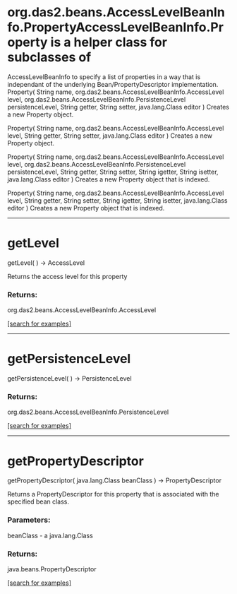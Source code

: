 # org.das2.beans.AccessLevelBeanInfo.PropertyAccessLevelBeanInfo.Property is a helper class for subclasses of
 AccessLevelBeanInfo to specify a list of properties in a way that
 is independant of the underlying Bean/PropertyDescriptor implementation.
Property( String name, org.das2.beans.AccessLevelBeanInfo.AccessLevel level, org.das2.beans.AccessLevelBeanInfo.PersistenceLevel persistenceLevel, String getter, String setter, java.lang.Class editor )
Creates a new Property object.

Property( String name, org.das2.beans.AccessLevelBeanInfo.AccessLevel level, String getter, String setter, java.lang.Class editor )
Creates a new Property object.

Property( String name, org.das2.beans.AccessLevelBeanInfo.AccessLevel level, org.das2.beans.AccessLevelBeanInfo.PersistenceLevel persistenceLevel, String getter, String setter, String igetter, String isetter, java.lang.Class editor )
Creates a new Property object that is indexed.

Property( String name, org.das2.beans.AccessLevelBeanInfo.AccessLevel level, String getter, String setter, String igetter, String isetter, java.lang.Class editor )
Creates a new Property object that is indexed.

***
<a name="getLevel"></a>
# getLevel
getLevel(  ) &rarr; AccessLevel

Returns the access level for this property

### Returns:
org.das2.beans.AccessLevelBeanInfo.AccessLevel


<a href="https://github.com/autoplot/dev/search?q=getLevel&unscoped_q=getLevel">[search for examples]</a>

***
<a name="getPersistenceLevel"></a>
# getPersistenceLevel
getPersistenceLevel(  ) &rarr; PersistenceLevel



### Returns:
org.das2.beans.AccessLevelBeanInfo.PersistenceLevel


<a href="https://github.com/autoplot/dev/search?q=getPersistenceLevel&unscoped_q=getPersistenceLevel">[search for examples]</a>

***
<a name="getPropertyDescriptor"></a>
# getPropertyDescriptor
getPropertyDescriptor( java.lang.Class beanClass ) &rarr; PropertyDescriptor

Returns a PropertyDescriptor for this property that is associated
 with the specified bean class.

### Parameters:
beanClass - a java.lang.Class

### Returns:
java.beans.PropertyDescriptor


<a href="https://github.com/autoplot/dev/search?q=getPropertyDescriptor&unscoped_q=getPropertyDescriptor">[search for examples]</a>

